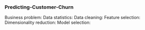 ### Predicting-Customer-Churn
Business problem:
Data statistics:
Data cleaning:
Feature selection:
Dimensionality reduction:
Model selection:
